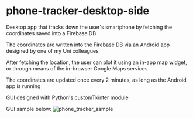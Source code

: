 # phone-tracker-desktop-side
Desktop app that tracks down the user's smartphone by fetching the coordinates saved into a Firebase DB

The coordinates are written into the Firebase DB via an Android app designed by one of my Uni colleagues

After fetching the location, the user can plot it using an in-app map widget, or through means of the in-browser Google Maps services

The coordinates are updated once every 2 minutes, as long as the Android app is running

GUI designed with Python's customTkinter module

GUI sample below:
![phone_tracker_sample](https://github.com/razvanbilici/phone-tracker-desktop-side/assets/81765319/773c7f6a-c5e0-4d10-ab17-4741d89d58c3)
